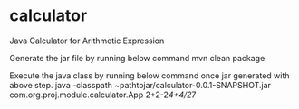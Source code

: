 # calculator
Java Calculator for Arithmetic Expression

Generate the jar file by running below command
  mvn clean package

Execute the java class by running below command once jar generated with above step.
  java -classpath ~pathtojar/calculator-0.0.1-SNAPSHOT.jar com.org.proj.module.calculator.App 2+2-2*4+4/2*7
